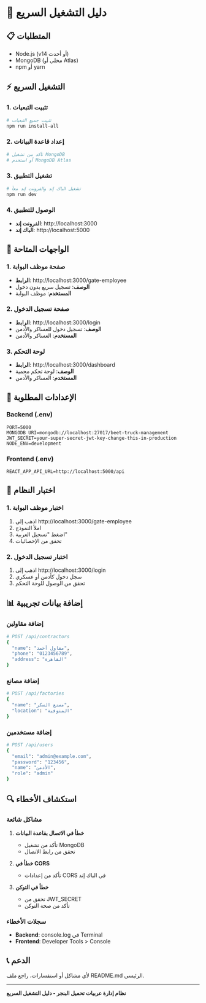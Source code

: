 # 🚀 دليل التشغيل السريع

## 📋 المتطلبات
- Node.js (v14 أو أحدث)
- MongoDB (محلي أو Atlas)
- npm أو yarn

## ⚡ التشغيل السريع

### 1. تثبيت التبعيات
```bash
# تثبيت جميع التبعيات
npm run install-all
```

### 2. إعداد قاعدة البيانات
```bash
# تأكد من تشغيل MongoDB
# أو استخدم MongoDB Atlas
```

### 3. تشغيل التطبيق
```bash
# تشغيل الباك إند والفرونت إند معاً
npm run dev
```

### 4. الوصول للتطبيق
- **الفرونت إند**: http://localhost:3000
- **الباك إند**: http://localhost:5000

## 🎯 الواجهات المتاحة

### 1. صفحة موظف البوابة
- **الرابط**: http://localhost:3000/gate-employee
- **الوصف**: تسجيل سريع بدون دخول
- **المستخدم**: موظف البوابة

### 2. صفحة تسجيل الدخول
- **الرابط**: http://localhost:3000/login
- **الوصف**: تسجيل دخول للعساكر والأدمن
- **المستخدم**: العساكر والأدمن

### 3. لوحة التحكم
- **الرابط**: http://localhost:3000/dashboard
- **الوصف**: لوحة تحكم محمية
- **المستخدم**: العساكر والأدمن

## 🔧 الإعدادات المطلوبة

### Backend (.env)
```env
PORT=5000
MONGODB_URI=mongodb://localhost:27017/beet-truck-management
JWT_SECRET=your-super-secret-jwt-key-change-this-in-production
NODE_ENV=development
```

### Frontend (.env)
```env
REACT_APP_API_URL=http://localhost:5000/api
```

## 🧪 اختبار النظام

### 1. اختبار موظف البوابة
1. اذهب إلى http://localhost:3000/gate-employee
2. املأ النموذج
3. اضغط "تسجيل العربية"
4. تحقق من الإحصائيات

### 2. اختبار تسجيل الدخول
1. اذهب إلى http://localhost:3000/login
2. سجل دخول كأدمن أو عسكري
3. تحقق من الوصول للوحة التحكم

## 📊 إضافة بيانات تجريبية

### إضافة مقاولين
```bash
# POST /api/contractors
{
  "name": "مقاول أحمد",
  "phone": "0123456789",
  "address": "القاهرة"
}
```

### إضافة مصانع
```bash
# POST /api/factories
{
  "name": "مصنع السكر",
  "location": "المنوفية"
}
```

### إضافة مستخدمين
```bash
# POST /api/users
{
  "email": "admin@example.com",
  "password": "123456",
  "name": "الأدمن",
  "role": "admin"
}
```

## 🔍 استكشاف الأخطاء

### مشاكل شائعة
1. **خطأ في الاتصال بقاعدة البيانات**
   - تأكد من تشغيل MongoDB
   - تحقق من رابط الاتصال

2. **خطأ في CORS**
   - تأكد من إعدادات CORS في الباك إند

3. **خطأ في التوكن**
   - تحقق من JWT_SECRET
   - تأكد من صحة التوكن

### سجلات الأخطاء
- **Backend**: console.log في Terminal
- **Frontend**: Developer Tools > Console

## 📞 الدعم
لأي مشاكل أو استفسارات، راجع ملف README.md الرئيسي.

---

**نظام إدارة عربيات تحميل البنجر - دليل التشغيل السريع** 